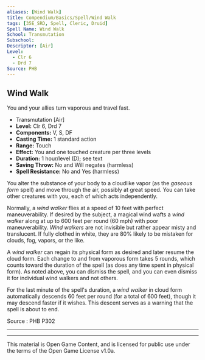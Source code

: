```yaml
---
aliases: [Wind Walk]
title: Compendium/Basics/Spell/Wind Walk
tags: [35E_SRD, Spell, Cleric, Druid]
Spell Name: Wind Walk
School: Transmutation
Subschool: 
Descriptor: [Air]
Level:
  - Clr 6
  - Drd 7
Source: PHB
---
```



## Wind Walk

You and your allies turn vaporous and travel fast.

*   Transmutation [Air]
*   **Level:** Clr 6, Drd 7
*   **Components:** V, S, DF
*   **Casting Time:** 1 standard action
*   **Range:** Touch
*   **Effect:** You and one touched creature per three levels
*   **Duration:** 1 hour/level (D); see text
*   **Saving Throw:** No and Will negates (harmless)
*   **Spell Resistance:** No and Yes (harmless)

<p>You alter the substance of your body to a cloudlike vapor (as the <i>gaseous form</i> spell) and move through the air, possibly at great speed. You can take other creatures with you, each of which acts independently.</p><p>Normally, a <i>wind walker</i> flies at a speed of 10 feet with perfect maneuverability. If desired by the subject, a magical wind wafts a <i>wind walker</i> along at up to 600 feet per round (60 mph) with poor maneuverability. <i>Wind walkers</i> are not invisible but rather appear misty and translucent. If fully clothed in white, they are 80% likely to be mistaken for clouds, fog, vapors, or the like.</p><p>A <i>wind walker</i> can regain its physical form as desired and later resume the cloud form. Each change to and from vaporous form takes 5 rounds, which counts toward the duration of the spell (as does any time spent in physical form). As noted above, you can dismiss the spell, and you can even dismiss it for individual wind walkers and not others.</p><p>For the last minute of the spell's duration, a <i>wind walker</i> in cloud form automatically descends 60 feet per round (for a total of 600 feet), though it may descend faster if it wishes. This descent serves as a warning that the spell is about to end.</p>

Source : PHB P302

---

---

This material is Open Game Content, and is licensed for public use under
the terms of the Open Game License v1.0a.
